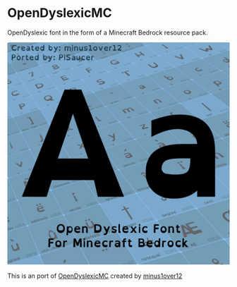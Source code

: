 # OpenDyslexicMC
OpenDyslexic font in the form of a Minecraft Bedrock resource pack.

![pack_icon.png](pack_icon.png)

This is an port of [OpenDyslexicMC](https://github.com/minus1over12/OpenDyslexicMC) created by [minus1over12](https://github.com/minus1over12)
